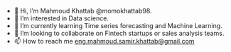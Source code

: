 - 👋 Hi, I’m Mahmoud Khattab @momokhattab98.
- 👀 I’m interested in Data science.
- 🌱 I’m currently learning Time series forecasting and Machine Learning.
- 💞️ I’m looking to collaborate on Fintech startups or sales analysis teams.
- 📫 How to reach me eng.mahmoud.samir.khattab@gmail.com

<!---
momokhattab98/momokhattab98 is a ✨ special ✨ repository because its `README.md` (this file) appears on your GitHub profile.
You can click the Preview link to take a look at your changes.
--->
